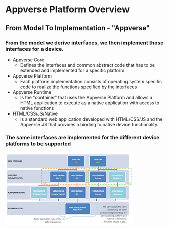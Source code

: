 Appverse Platform Overview
====================

From Model To Implementation - "Appverse"
---------------------

### From the model we derive interfaces, we then implement those interfaces for a device.

* Appverse Core
    * Defines the interfaces and common abstract code that has to be extended and implemented for a specific platform
* Appverse Platform
    * Each platform implementation consists of operating system specific code to realize the functions specified by the interfaces
* Appverse Runtime
    * Is the "container" that uses the Appverse Platform and allows a HTML application to execute as a native application with access to native functions
* HTML/CSS/JS/Native
    * Is a standard web application developed with HTML/CSS/JS and the Appverse JS that provides a binding to native device functionality.

### The same interfaces are implemented for the different device platforms to be supported

<img src="guides/platform_overview/unity-stack-2.png" alt="From Model To Implementation" style="max-height:80%;max-width:80%">